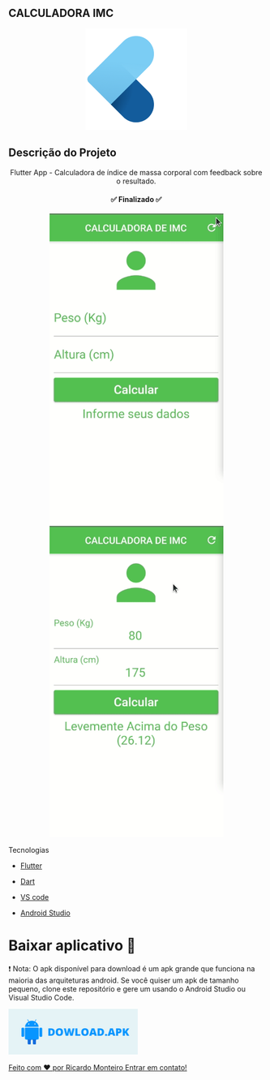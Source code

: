 
## CALCULADORA IMC

<p align="center">
   <img  alt="Logo" title="#myflutterproject" src="./assets/github/logo.svg"  width="200" />
</p>


## Descrição do Projeto
<p align="center">Flutter App - Calculadora de índice de massa corporal com feedback sobre o resultado.</p>


<h4 align="center"> 
	✅  Finalizado  ✅
</h4>

<p align="center">

  <img  src="assets/github/ladoA.gif">
  <img  src="assets/github/ladoB.gif">
</p>


Tecnologias

-  [Flutter](https://flutter.dev/)
-  [Dart](https://dart.dev/)
-  [VS code](https://code.visualstudio.com/)

-  [Android Studio](https://developer.android.com/studio)

# Baixar aplicativo 📲
 :exclamation: Nota: O apk disponível para download é um apk grande que funciona na maioria das arquiteturas android. Se você  quiser um apk de tamanho pequeno, clone este repositório e gere um usando o Android Studio ou Visual Studio Code.

<a href="https://github.com/monteiroricardo/calculadora_imc/blob/master/assets/github/app.apk">
<img src="assets/github/dowload.png" width="255" height="90" />
</ a>

Feito com ♥ por Ricardo Monteiro  [Entrar em contato!](https://www.linkedin.com/in/ricardohmonteiro/)



